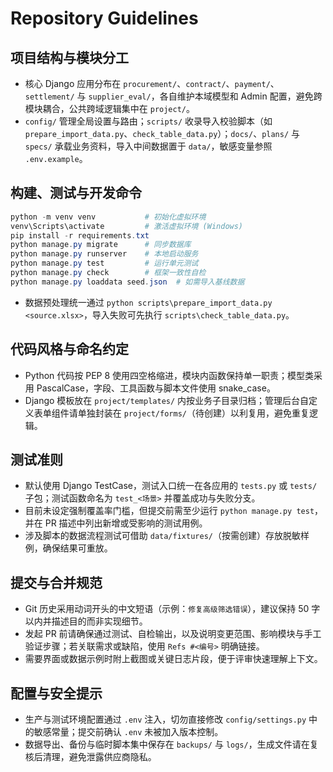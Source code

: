 # Repository Guidelines

## 项目结构与模块分工
- 核心 Django 应用分布在 `procurement/`、`contract/`、`payment/`、`settlement/` 与 `supplier_eval/`，各自维护本域模型和 Admin 配置，避免跨模块耦合，公共跨域逻辑集中在 `project/`。
- `config/` 管理全局设置与路由；`scripts/` 收录导入校验脚本（如 `prepare_import_data.py`、`check_table_data.py`）；`docs/`、`plans/` 与 `specs/` 承载业务资料，导入中间数据置于 `data/`，敏感变量参照 `.env.example`。

## 构建、测试与开发命令
```powershell
python -m venv venv           # 初始化虚拟环境
venv\Scripts\activate         # 激活虚拟环境 (Windows)
pip install -r requirements.txt
python manage.py migrate      # 同步数据库
python manage.py runserver    # 本地启动服务
python manage.py test         # 运行单元测试
python manage.py check        # 框架一致性自检
python manage.py loaddata seed.json  # 如需导入基线数据
```
- 数据预处理统一通过 `python scripts\prepare_import_data.py <source.xlsx>`，导入失败可先执行 `scripts\check_table_data.py`。

## 代码风格与命名约定
- Python 代码按 PEP 8 使用四空格缩进，模块内函数保持单一职责；模型类采用 PascalCase，字段、工具函数与脚本文件使用 snake_case。
- Django 模板放在 `project/templates/` 内按业务子目录归档；管理后台自定义表单组件请单独封装在 `project/forms/`（待创建）以利复用，避免重复逻辑。

## 测试准则
- 默认使用 Django TestCase，测试入口统一在各应用的 `tests.py` 或 `tests/` 子包；测试函数命名为 `test_<场景>` 并覆盖成功与失败分支。
- 目前未设定强制覆盖率门槛，但提交前需至少运行 `python manage.py test`，并在 PR 描述中列出新增或受影响的测试用例。
- 涉及脚本的数据流程测试可借助 `data/fixtures/`（按需创建）存放脱敏样例，确保结果可重放。

## 提交与合并规范
- Git 历史采用动词开头的中文短语（示例：`修复高级筛选错误`），建议保持 50 字以内并描述目的而非实现细节。
- 发起 PR 前请确保通过测试、自检输出，以及说明变更范围、影响模块与手工验证步骤；若关联需求或缺陷，使用 `Refs #<编号>` 明确链接。
- 需要界面或数据示例时附上截图或关键日志片段，便于评审快速理解上下文。

## 配置与安全提示
- 生产与测试环境配置通过 `.env` 注入，切勿直接修改 `config/settings.py` 中的敏感常量；提交前确认 `.env` 未被加入版本控制。
- 数据导出、备份与临时脚本集中保存在 `backups/` 与 `logs/`，生成文件请在复核后清理，避免泄露供应商隐私。
